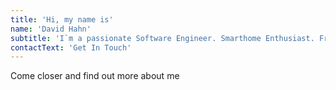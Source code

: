 ```yaml
---
title: 'Hi, my name is'
name: 'David Hahn'
subtitle: 'I`m a passionate Software Engineer. Smarthome Enthusiast. Freelancer.'
contactText: 'Get In Touch'
---
```


Come closer and find out more about me
